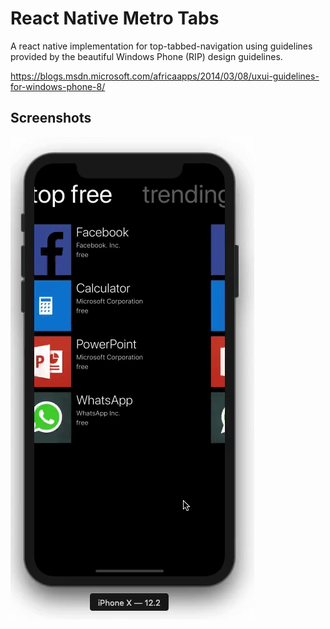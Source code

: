 # React Native Metro Tabs

A react native implementation for top-tabbed-navigation
using guidelines provided by the beautiful Windows Phone (RIP)
design guidelines.

https://blogs.msdn.microsoft.com/africaapps/2014/03/08/uxui-guidelines-for-windows-phone-8/

## Screenshots

![ios](./screenshots/metro_tabs.gif?raw=true 'ios')
